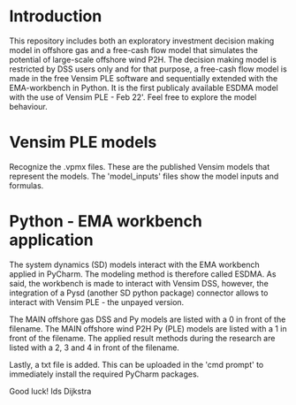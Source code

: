 # Introduction
This repository includes both an exploratory investment decision making model in offshore gas and a free-cash flow model that simulates the potential of large-scale offshore wind P2H. The decision making model is restricted by DSS users only and for that purpose, a free-cash flow model is made in the free Vensim PLE software and sequentially extended with the EMA-workbench in Python. It is the first publicaly available ESDMA model with the use of Vensim PLE - Feb 22'. Feel free to explore the model behaviour. 

# Vensim PLE models
Recognize the .vpmx files. These are the published Vensim models that represent the models. The 'model_inputs' files show the model inputs and formulas. 

# Python - EMA workbench application
The system dynamics (SD) models interact with the EMA workbench applied in PyCharm. The modeling method is therefore called ESDMA. As said, the workbench is made to interact with Vensim DSS, however, the integration of a Pysd (another SD python package) connector allows to interact with Vensim PLE - the unpayed version. 

The MAIN offshore gas DSS and Py models are listed with a 0 in front of the filename. The MAIN offshore wind P2H Py (PLE) models are listed with a 1 in front of the filename. The applied result methods during the research are listed with a 2, 3 and 4 in front of the filename.

Lastly, a txt file is added. This can be uploaded in the 'cmd prompt' to immediately install the required PyCharm packages. 

Good luck! Ids Dijkstra
